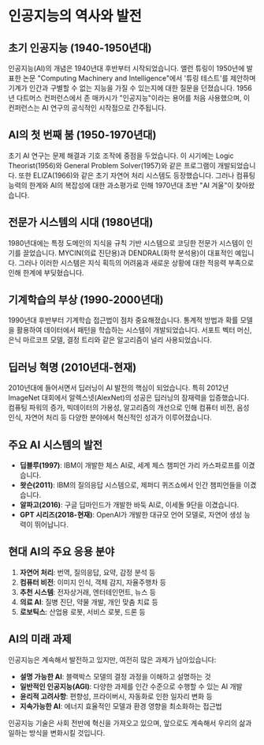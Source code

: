 # 인공지능의 역사와 발전

## 초기 인공지능 (1940-1950년대)
인공지능(AI)의 개념은 1940년대 후반부터 시작되었습니다. 앨런 튜링이 1950년에 발표한 논문 "Computing Machinery and Intelligence"에서 '튜링 테스트'를 제안하며 기계가 인간과 구별할 수 없는 지능을 가질 수 있는지에 대한 질문을 던졌습니다. 1956년 다트머스 컨퍼런스에서 존 매카시가 "인공지능"이라는 용어를 처음 사용했으며, 이 컨퍼런스는 AI 연구의 공식적인 시작점으로 간주됩니다.

## AI의 첫 번째 붐 (1950-1970년대)
초기 AI 연구는 문제 해결과 기호 조작에 중점을 두었습니다. 이 시기에는 Logic Theorist(1956)와 General Problem Solver(1957)와 같은 프로그램이 개발되었습니다. 또한 ELIZA(1966)와 같은 초기 자연어 처리 시스템도 등장했습니다. 그러나 컴퓨팅 능력의 한계와 AI의 복잡성에 대한 과소평가로 인해 1970년대 초반 "AI 겨울"이 찾아왔습니다.

## 전문가 시스템의 시대 (1980년대)
1980년대에는 특정 도메인의 지식을 규칙 기반 시스템으로 코딩한 전문가 시스템이 인기를 끌었습니다. MYCIN(의료 진단용)과 DENDRAL(화학 분석용)이 대표적인 예입니다. 그러나 이러한 시스템은 지식 획득의 어려움과 새로운 상황에 대한 적응력 부족으로 인해 한계에 부딪혔습니다.

## 기계학습의 부상 (1990-2000년대)
1990년대 후반부터 기계학습 접근법이 점차 중요해졌습니다. 통계적 방법과 확률 모델을 활용하여 데이터에서 패턴을 학습하는 시스템이 개발되었습니다. 서포트 벡터 머신, 은닉 마르코프 모델, 결정 트리와 같은 알고리즘이 널리 사용되었습니다.

## 딥러닝 혁명 (2010년대-현재)
2010년대에 들어서면서 딥러닝이 AI 발전의 핵심이 되었습니다. 특히 2012년 ImageNet 대회에서 알렉스넷(AlexNet)의 성공은 딥러닝의 잠재력을 입증했습니다. 컴퓨팅 파워의 증가, 빅데이터의 가용성, 알고리즘의 개선으로 인해 컴퓨터 비전, 음성 인식, 자연어 처리 등 다양한 분야에서 혁신적인 성과가 이루어졌습니다.

## 주요 AI 시스템의 발전
- **딥블루(1997)**: IBM이 개발한 체스 AI로, 세계 체스 챔피언 가리 카스파로프를 이겼습니다.
- **왓슨(2011)**: IBM의 질의응답 시스템으로, 제퍼디 퀴즈쇼에서 인간 챔피언들을 이겼습니다.
- **알파고(2016)**: 구글 딥마인드가 개발한 바둑 AI로, 이세돌 9단을 이겼습니다.
- **GPT 시리즈(2018-현재)**: OpenAI가 개발한 대규모 언어 모델로, 자연어 생성 능력이 뛰어납니다.

## 현대 AI의 주요 응용 분야
1. **자연어 처리**: 번역, 질의응답, 요약, 감정 분석 등
2. **컴퓨터 비전**: 이미지 인식, 객체 감지, 자율주행차 등
3. **추천 시스템**: 전자상거래, 엔터테인먼트, 뉴스 등
4. **의료 AI**: 질병 진단, 약물 개발, 개인 맞춤 치료 등
5. **로보틱스**: 산업용 로봇, 서비스 로봇, 드론 등

## AI의 미래 과제
인공지능은 계속해서 발전하고 있지만, 여전히 많은 과제가 남아있습니다:
- **설명 가능한 AI**: 블랙박스 모델의 결정 과정을 이해하고 설명하는 것
- **일반적인 인공지능(AGI)**: 다양한 과제를 인간 수준으로 수행할 수 있는 AI 개발
- **윤리적 고려사항**: 편향성, 프라이버시, 자동화로 인한 일자리 변화 등
- **지속가능한 AI**: 에너지 효율적인 모델과 환경 영향을 최소화하는 접근법

인공지능 기술은 사회 전반에 혁신을 가져오고 있으며, 앞으로도 계속해서 우리의 삶과 일하는 방식을 변화시킬 것입니다.
